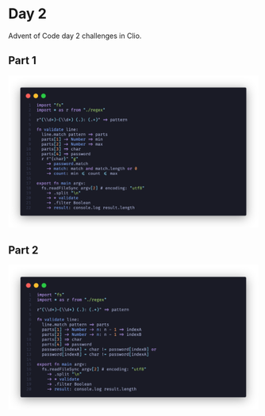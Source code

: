# Day 2

Advent of Code day 2 challenges in Clio.

## Part 1

![Day 2 Part 1](./advent-d2p1.png)

## Part 2

![Day 2 Part 2](./advent-d2p2.png)